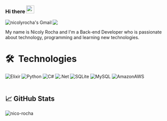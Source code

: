 ### Hi there <img src="https://media.giphy.com/media/hvRJCLFzcasrR4ia7z/giphy.gif" width="25px">

<a href="https://mail.google.com/mail/?view=cm&fs=1&to=nb.nicorocha@gmail.com">
  <img align="left" alt="nicolyrocha's Gmail" src="https://img.shields.io/badge/Gmail-D14836?style=for-the-badge&logo=gmail&logoColor=white" />
</a>

![](https://visitor-badge.glitch.me/badge?page_id=nico-rocha)

My name is Nicoly Rocha and I'm a Back-end Developer who is passionate about technology, programming and learning new technologies.

# 🛠 &nbsp;Technologies

![Elixir](https://img.shields.io/badge/elixir-%234B275F.svg?style=for-the-badge&logo=elixir&logoColor=white)
![Python](https://img.shields.io/badge/Python-3776AB?style=for-the-badge&logo=python&logoColor=white)
![C#](https://img.shields.io/badge/C%23-239120?style=for-the-badge&logo=c-sharp&logoColor=white)
![.Net](https://img.shields.io/badge/.NET-512BD4?style=for-the-badge&logo=dotnet&logoColor=white)
![SQLite](https://img.shields.io/badge/SQLite-07405E?style=for-the-badge&logo=sqlite&logoColor=white)
![MySQL](https://img.shields.io/badge/MySQL-00000F?style=for-the-badge&logo=mysql&logoColor=white)
![AmazonAWS](https://img.shields.io/badge/Amazon_AWS-232F3E?style=for-the-badge&logo=amazon-aws&logoColor=white)
<br />
<br />

## &#x1f4c8; GitHub Stats

<p align="left"><img align="left" src="https://github-readme-stats.vercel.app/api/top-langs?username=nico-rocha&show_icons=true&locale=en&layout=compact&theme=radical" alt="nico-rocha" /></p>
